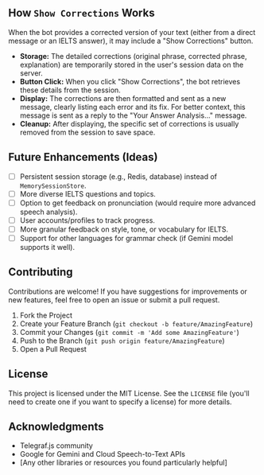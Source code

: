 
## How `Show Corrections` Works

When the bot provides a corrected version of your text (either from a direct message or an IELTS answer), it may include a "Show Corrections" button.

*   **Storage:** The detailed corrections (original phrase, corrected phrase, explanation) are temporarily stored in the user's session data on the server.
*   **Button Click:** When you click "Show Corrections", the bot retrieves these details from the session.
*   **Display:** The corrections are then formatted and sent as a new message, clearly listing each error and its fix. For better context, this message is sent as a reply to the "Your Answer Analysis..." message.
*   **Cleanup:** After displaying, the specific set of corrections is usually removed from the session to save space.

## Future Enhancements (Ideas)

*   [ ] Persistent session storage (e.g., Redis, database) instead of `MemorySessionStore`.
*   [ ] More diverse IELTS questions and topics.
*   [ ] Option to get feedback on pronunciation (would require more advanced speech analysis).
*   [ ] User accounts/profiles to track progress.
*   [ ] More granular feedback on style, tone, or vocabulary for IELTS.
*   [ ] Support for other languages for grammar check (if Gemini model supports it well).

## Contributing

Contributions are welcome! If you have suggestions for improvements or new features, feel free to open an issue or submit a pull request.

1.  Fork the Project
2.  Create your Feature Branch (`git checkout -b feature/AmazingFeature`)
3.  Commit your Changes (`git commit -m 'Add some AmazingFeature'`)
4.  Push to the Branch (`git push origin feature/AmazingFeature`)
5.  Open a Pull Request

## License

This project is licensed under the MIT License. See the `LICENSE` file (you'll need to create one if you want to specify a license) for more details.

## Acknowledgments

*   Telegraf.js community
*   Google for Gemini and Cloud Speech-to-Text APIs
*   [Any other libraries or resources you found particularly helpful]
